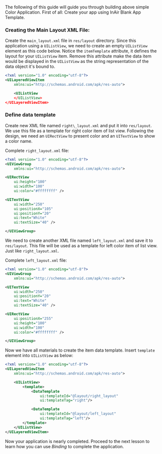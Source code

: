 The following of this guide will guide you through building above simple Color Application.
First of all: Create your app using InAir Blank App Template.

### Creating the Main Layout XML File: 

Create the `main_layout.xml` file in `res/layout` directory. Since this application using a `UIListView`, we need to create an empty `UIListView` element as this code below. Notice the `itemTemplate` attribute, it defines the layout for your `UIListView` item. Remove this attribute make the data item would be displayed in the `UIListView` as the string representation of the data object it's bound to.
```xml
<?xml version="1.0" encoding="utf-8"?>
<UILayeredViewItem
    xmlns:ui="http://schemas.android.com/apk/res-auto">

    <UIListView
    </UIListView>
</UILayeredViewItem>
```


### Define data template
Create new XML file named `right\_layout.xml` and put it into `res/layout`. We use this file as a template for right color item of list view. Following the design, we need an `UIRectView` to present color and an `UITextView` to show a color name.

Complete `right_layout.xml` file:

```xml
<?xml version="1.0" encoding="utf-8"?>
<UIViewGroup
	xmlns:ui="http://schemas.android.com/apk/res-auto">

<UIRectView
	ui:height="100"
	ui:width="100"
	ui:color="#ffffffff" />

<UITextView
	ui:width="250"
	ui:positionX="105"
	ui:positionY="20"
	ui:text="White"
	ui:textSize="40" />

</UIViewGroup>
```

We need to create another XML file named `left_layout.xml` and save it to `res/layout`. This file will be used as a template for left color item of list view. Just like `right_layout.xml`.

Complete `left_layout.xml` file:
```xml
<?xml version="1.0" encoding="utf-8"?>
<UIViewGroup
	xmlns:ui="http://schemas.android.com/apk/res-auto">

<UITextView
    ui:width="250"
    ui:positionY="20"
    ui:text="White"
    ui:textSize="40" />

<UIRectView
	ui:positionX="255"
	ui:height="100"
	ui:width="100"
	ui:color="#ffffffff" />

</UIViewGroup>
```
    
Now we have all materials to create the item data template. Insert `template` element into `UIListView` as below: 
```xml
<?xml version="1.0" encoding="utf-8"?>
<UILayeredViewItem
    xmlns:ui="http://schemas.android.com/apk/res-auto">

    <UIListView>
        <template>
            <DataTemplate
                ui:templateId="@layout/right_layout"
                ui:templateTag="right"/>

            <DataTemplate
                ui:templateId="@layout/left_layout"
                ui:templateTag="left"/>
        </template>
    </UIListView>
</UILayeredViewItem>
```
Now your application is nearly completed. Proceed to the next lesson to learn how you can use *Binding* to complete the application.
